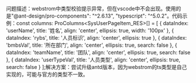 问题描述：webstrom中类型校验提示异常，但在vscode中不会出现。使用的是"@ant-design/pro-components": "^2.6.13", "typescript": "^5.0.2"。代码示例：const columns: ProColumns<SysUserPageItem_RES>[] = [ { dataIndex: 'userName', title: '姓名', align: 'center', ellipsis: true, width: '100px' }, { dataIndex: 'rybs', title: '人员标识', align: 'center', ellipsis: true }, { dataIndex: 'bmbsVal', title: '所在部门', align: 'center', ellipsis: true, search: false }, { dataIndex: 'teamName', title: '团队', align: 'center', ellipsis: true, search: false }, { dataIndex: 'userTypeVal', title: '人员类型', align: 'center', ellipsis: true, search: false } ];解决方案：尝试升级antd版本，因为webstrom的ts类型是自己实现的，可能与官方的类型不一致。

